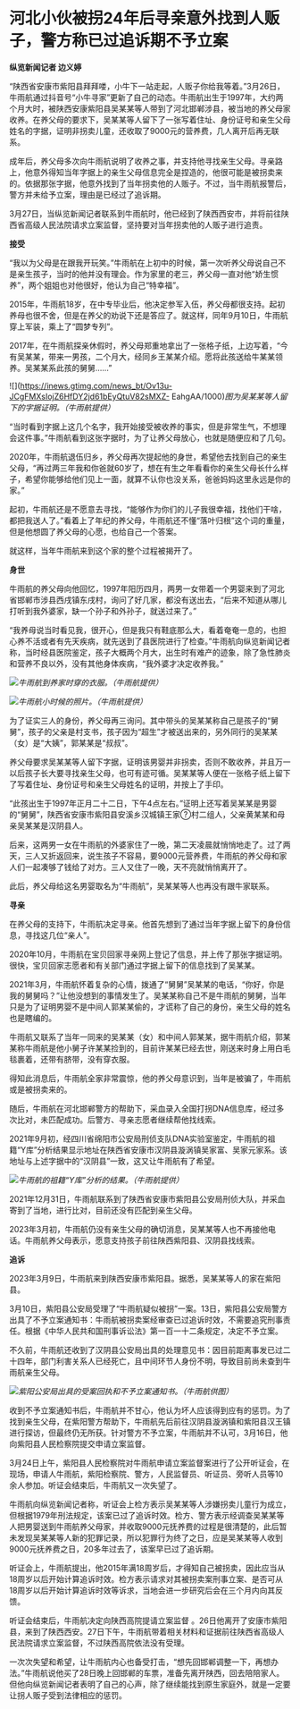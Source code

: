 # 河北小伙被拐24年后寻亲意外找到人贩子，警方称已过追诉期不予立案

**纵览新闻记者 边义婷**

“陕西省安康市紫阳县拜拜喽，小牛下一站走起，人贩子你给我等着。”3月26日，牛雨航通过抖音号“小牛寻家”更新了自己的动态。牛雨航出生于1997年，大约两个月大时，被陕西安康紫阳县吴某某等人带到了河北邯郸涉县，被当地的养父母家收养。在养父母的要求下，吴某某等人留下了一张写着住址、身份证号和亲生父母姓名的字据，证明非拐卖儿童，还收取了9000元的营养费，几人离开后再无联系。

成年后，养父母多次向牛雨航说明了收养之事，并支持他寻找亲生父母。寻亲路上，他意外得知当年字据上的亲生父母信息完全是捏造的，他很可能是被拐卖来的。依据那张字据，他意外找到了当年拐卖他的人贩子。不过，当牛雨航报警后，警方并未给予立案，理由是已经过了追诉期。

3月27日，当纵览新闻记者联系到牛雨航时，他已经到了陕西西安市，并将前往陕西省高级人民法院请求立案监督，坚持要对当年拐卖他的人贩子进行追责。

**接受**

“我以为父母是在跟我开玩笑。”牛雨航在上初中的时候，第一次听养父母说自己不是亲生孩子，当时的他并没有理会。作为家里的老三，养父母一直对他“娇生惯养”，两个姐姐也对他很好，他认为自己“特幸福”。

2015年，牛雨航18岁，在中专毕业后，他决定参军入伍，养父母都很支持。起初养母也很不舍，但是在养父的劝说下还是答应了。就这样，同年9月10日，牛雨航穿上军装，乘上了“圆梦专列”。

2017年，在牛雨航探亲休假时，养父母郑重地拿出了一张格子纸，上边写着，“今有吴某某，带来一男孩，二个月大，经同乡王某某介绍。愿将此孩送给牛某某领养。吴某某系此孩的舅舅……”

![](https://inews.gtimg.com/news_bt/Ov13u-JCgFMXsIojZ6HfDY2jd61bEyQtuV82sMXZ-
EahgAA/1000)_图为吴某某等人留下的字据证明。（牛雨航提供）_

“当时看到字据上这几个名字，我开始接受被收养的事实，但是非常生气，不想理会这件事。”牛雨航看到这张字据时，为了让养父母放心，也就是随便应和了几句。

2020年，牛雨航退伍归乡，养父母再次提起他的身世，希望他去找到自己的亲生父母，“再过两三年我和你爸就60岁了，想在有生之年看看你的亲生父母长什么样子，希望你能够给他们见上一面，就算不认你也没关系，爸爸妈妈这里永远是你的家。”

起初，牛雨航还是不愿意去寻找，“能够作为你们的儿子我很幸福，找他们干啥，都把我送人了。”看着上了年纪的养父母，牛雨航还不懂“落叶归根”这个词的重量，但是他想圆了养父母的心愿，也给自己一个答案。

就这样，当年牛雨航来到这个家的整个过程被揭开了。

**身世**

牛雨航的养父母向他回忆，1997年阳历四月，两男一女带着一个男婴来到了河北省邯郸市涉县西戌镇东戌村，询问了好几家，都没有送出去，“后来不知道从哪儿打听到我外婆家，缺一个孙子和外孙子，就送过来了。”

“我养母说当时看见我，很开心，但是我只有鞋底那么大，看着奄奄一息的，也担心养不活或者有先天疾病，就先送到了县医院进行了检查。”牛雨航向纵览新闻记者称，当时经县医院鉴定，孩子大概两个月大，出生时有难产的迹象，除了急性肺炎和营养不良以外，没有其他身体疾病，“我外婆才决定收养我。”

![](https://inews.gtimg.com/news_bt/OIdCRvRRUFnC8VDj7MEMt-f6Cd0OqRjtQYlZ5lVvmHlLwAA/1000)_牛雨航到养家时穿的衣服。（牛雨航提供）_

![](https://inews.gtimg.com/news_bt/OW3BAErmARw5UFSK19RC10ASKZFaRwLDLzX06dIrgQ-60AA/1000)_牛雨航小时候的照片。（牛雨航提供）_

为了证实三人的身份，养父母再三询问。其中带头的吴某某称自己是孩子的“舅舅”，孩子的父亲是村支书，孩子因为“超生”才被送出来的，另外同行的吴某某（女）是“大姨”，郭某某是“叔叔”。

养父母要求吴某某等人留下字据，证明该男婴并非拐卖，否则不敢收养，并且万一以后孩子长大要寻找亲生父母，也可有迹可循。吴某某等人便在一张格子纸上留下了写着住址、身份证号和亲生父母姓名的证明，并按上了手印。

“此孩出生于1997年正月二十二日，下午4点左右。”证明上还写着吴某某是男婴的“舅舅”，陕西省安康市紫阳县安溪乡汉城镇王家村二组人，父亲黄某某和母亲吴某某是汉阴县人。

后来，这两男一女在牛雨航的外婆家住了一晚，第二天凌晨就悄悄地走了。过了两天，三人又折返回来，说生孩子不容易，要9000元营养费，牛雨航的养父母和家人们一起凑够了钱给了对方。三人又住了一晚，天不亮就悄悄离开了。

此后，养父母给这名男婴取名为“牛雨航”，吴某某等人也再没有跟牛家联系。

**寻亲**

在养父母的支持下，牛雨航决定寻亲。他首先想到了通过当年字据上留下的身份信息，寻找这几位“亲人”。

2020年10月，牛雨航在宝贝回家寻亲网上登记了信息，并上传了那张字据证明。很快，宝贝回家志愿者和有关部门通过字据上留下的信息找到了吴某某。

2021年3月，牛雨航怀着复杂的心情，拨通了“舅舅”吴某某的电话，“你好，你是我的舅舅吗？”让他没想到的事情发生了。吴某某称自己不是牛雨航的舅舅，当年只是为了证明男婴不是中间人郭某某偷的，才谎称了自己的身份，亲生父母的姓名也是瞎编的。

牛雨航又联系了当年一同来的吴某某（女）和中间人郭某某，据牛雨航介绍，郭某某称牛雨航是他小舅子许某某捡到的，目前许某某已经去世，刚送来时身上用白毛毯裹着，还带有脐带，没有穿衣服。

得知此消息后，牛雨航全家非常震惊，他的养父母意识到，当年是被骗了，牛雨航或是被拐卖来的。

随后，牛雨航在河北邯郸警方的帮助下，采血录入全国打拐DNA信息库，经过多次比对，未匹配成功。后警方、寻亲志愿者继续帮他找线索。

2021年9月初，经四川省绵阳市公安局刑侦支队DNA实验室鉴定，牛雨航的祖籍“Y库”分析结果显示地址在陕西省安康市汉阴县漩涡镇吴家富、吴家元家系。该地址与上述字据中的“汉阴县”一致，这又让牛雨航有了希望。

![](https://inews.gtimg.com/news_bt/O-O_mPR9lnBO6hHmGkbAGkLkdGQAUk7pI8MqIex9wxZ5QAA/1000)_牛雨航的祖籍“Y库”分析的结果。（牛雨航提供）_

2021年12月31日，牛雨航联系到了陕西省安康市紫阳县公安局刑侦大队，并采血寄到了当地，进行比对，目前还没有匹配到亲生父母。

2023年3月初，牛雨航仍没有亲生父母的确切消息，吴某某等人也不再接他电话。牛雨航养父母表示，愿意支持孩子前往陕西紫阳县、汉阴县找线索。

**追诉**

2023年3月9日，牛雨航来到陕西安康市紫阳县。据悉，吴某某等人的家在紫阳县。

3月10日，紫阳县公安局受理了“牛雨航疑似被拐”一案。13日，紫阳县公安局警方出具了不予立案通知书：牛雨航被拐卖案经审查已过追诉时效，不需要追究刑事责任。根据《中华人民共和国刑事诉讼法》第一百一十二条规定，决定不予立案。

不久前，牛雨航还收到了汉阴县公安局出具的处理意见书：因目前距离事发已过二十四年，部门利害关系人已经死亡，且中间环节人身份不明，导致目前尚未查到牛雨航亲生父母。

![](https://inews.gtimg.com/news_bt/OPEZ8fSSJ54RjblP8BAXdUr8B3bSVH6Fc5PFtCRz4uuEoAA/1000)_紫阳公安局出具的受案回执和不予立案通知书。（牛雨航供图）_

收到不予立案通知书后，牛雨航并不甘心，他认为坏人应该得到应有的惩罚。为了找到亲生父母，在紫阳警方帮助下，牛雨航先后前往汉阴县漩涡镇和紫阳县汉王镇进行探访，但最终仍无所获。针对警方不予立案，牛雨航并不认可，3月16日，他向紫阳县人民检察院提交申请立案监督。

3月24日上午，紫阳县人民检察院对牛雨航申请立案监督案进行了公开听证会，在现场，申请人牛雨航，紫阳检察院、警方，人民监督员、听证员、旁听人员等10余人参加。听证会结束后，牛雨航又一次失望了。

牛雨航向纵览新闻记者称，听证会上检方表示吴某某等人涉嫌拐卖儿童行为成立，但根据1979年刑法规定，该案已过了追诉时效。检方、警方表示经调查吴某某等人把男婴送到牛雨航养父母家，并收取9000元抚养费的过程是很清楚的，此后暂未发现吴某某等人新的犯罪记录，所以犯罪行为终了之日，应是吴某某等人收到9000元抚养费之日，20多年过去了，该案早已过了追诉期。

听证会上，牛雨航提出，他2015年满18周岁后，才得知自己被拐卖，因此应当从18周岁以后开始计算追诉时效。检方表示请求对其被拐卖案刑事立案、是否可从18周岁以后开始计算追诉时效等诉求，当地会进一步研究后会在三个月内向其反馈。

听证会结束后，牛雨航决定向陕西高院提请立案监督
。26日他离开了安康市紫阳县，来到了陕西西安。27日下午，牛雨航带着相关材料和证据前往陕西省高级人民法院请求立案监督，不过陕西高院依法没有受理。

一次次失望和希望，让牛雨航内心也备受打击，“想先回邯郸调整一下，再想办法。”牛雨航说他买了28日晚上回邯郸的车票，准备先离开陕西，回去陪陪家人。但他向纵览新闻记者表明了自己的心声，除了继续能找到原生家庭外，就是一定要让拐人贩子受到法律相应的惩罚。

